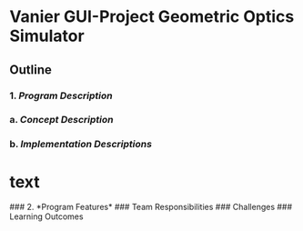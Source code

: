# Vanier GUI-Project Geometric Optics Simulator
## Outline
### 1. *Program Description*
###   a. *Concept Description*
###   b. *Implementation Descriptions*
<h1>text</h1>
### 2. *Program Features*
### Team Responsibilities
### Challenges
### Learning Outcomes
